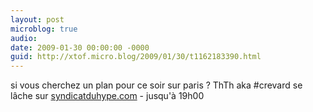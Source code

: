 ```yaml
---
layout: post
microblog: true
audio: 
date: 2009-01-30 00:00:00 -0000
guid: http://xtof.micro.blog/2009/01/30/t1162183390.html
---
```

si vous cherchez un plan pour ce soir sur paris ? ThTh aka #crevard se lâche sur [syndicatduhype.com](http://syndicatduhype.com) - jusqu'à 19h00
